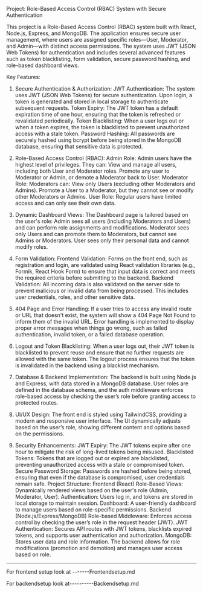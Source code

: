 Project: Role-Based Access Control (RBAC) System with Secure Authentication


This project is a Role-Based Access Control (RBAC) system built with React, Node.js, Express, and MongoDB. The application ensures secure user management, where users are assigned specific roles—User, Moderator, and Admin—with distinct access permissions. The system uses JWT (JSON Web Tokens) for authentication and includes several advanced features such as token blacklisting, form validation, secure password hashing, and role-based dashboard views.

Key Features:

1. Secure Authentication & Authorization:
JWT Authentication: The system uses JWT (JSON Web Tokens) for secure authentication. Upon login, a token is generated and stored in local storage to authenticate subsequent requests.
Token Expiry: The JWT token has a default expiration time of one hour, ensuring that the token is refreshed or revalidated periodically.
Token Blacklisting: When a user logs out or when a token expires, the token is blacklisted to prevent unauthorized access with a stale token.
Password Hashing: All passwords are securely hashed using bcrypt before being stored in the MongoDB database, ensuring that sensitive data is protected.

2. Role-Based Access Control (RBAC):
Admin Role: Admin users have the highest level of privileges. They can:
View and manage all users, including both User and Moderator roles.
Promote any user to Moderator or Admin, or demote a Moderator back to User.
Moderator Role: Moderators can:
View only Users (excluding other Moderators and Admins).
Promote a User to a Moderator, but they cannot see or modify other Moderators or Admins.
User Role: Regular users have limited access and can only see their own data.


3. Dynamic Dashboard Views:
The Dashboard page is tailored based on the user's role:
Admin sees all users (including Moderators and Users) and can perform role assignments and modifications.
Moderator sees only Users and can promote them to Moderators, but cannot see Admins or Moderators.
User sees only their personal data and cannot modify roles.

4. Form Validation:
Frontend Validation: Forms on the front end, such as registration and login, are validated using React validation libraries (e.g., Formik, React Hook Form) to ensure that input data is correct and meets the required criteria before submitting to the backend.
Backend Validation: All incoming data is also validated on the server side to prevent malicious or invalid data from being processed. This includes user credentials, roles, and other sensitive data.


5. 404 Page and Error Handling:
If a user tries to access any invalid route or URL that doesn't exist, the system will show a 404 Page Not Found to inform them of the invalid URL.
Error handling is implemented to display proper error messages when things go wrong, such as failed authentication, invalid token, or a failed database operation.


6. Logout and Token Blacklisting:
When a user logs out, their JWT token is blacklisted to prevent reuse and ensure that no further requests are allowed with the same token.
The logout process ensures that the token is invalidated in the backend using a blacklist mechanism.


7. Database & Backend Implementation:
The backend is built using Node.js and Express, with data stored in a MongoDB database.
User roles are defined in the database schema, and the auth middleware enforces role-based access by checking the user’s role before granting access to protected routes.

8. UI/UX Design:
The front end is styled using TailwindCSS, providing a modern and responsive user interface.
The UI dynamically adjusts based on the user’s role, showing different content and options based on the permissions.



9. Security Enhancements:
JWT Expiry: The JWT tokens expire after one hour to mitigate the risk of long-lived tokens being misused.
Blacklisted Tokens: Tokens that are logged out or expired are blacklisted, preventing unauthorized access with a stale or compromised token.
Secure Password Storage: Passwords are hashed before being stored, ensuring that even if the database is compromised, user credentials remain safe.
Project Structure:
Frontend (React)
Role-Based Views: Dynamically rendered views based on the user's role (Admin, Moderator, User).
Authentication: Users log in, and tokens are stored in local storage to maintain session.
Dashboard: A user-friendly dashboard to manage users based on role-specific permissions.
Backend (Node.js/Express/MongoDB)
Role-based Middleware: Enforces access control by checking the user’s role in the request header (JWT).
JWT Authentication: Secures API routes with JWT tokens, blacklists expired tokens, and supports user authentication and authorization.
MongoDB: Stores user data and role information. The backend allows for role modifications (promotion and demotion) and manages user access based on role.


*************************************************************************************************

For frontend setup look at -------Frontendsetup.md

For backendsetup look at----------Backendsetup.md

